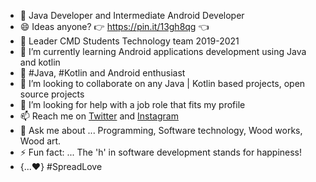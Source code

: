 
- 🔭 Java Developer and Intermediate Android Developer
- 😄 Ideas anyone? 👉 https://pin.it/13gh8qg 👈
- 👯 Leader CMD Students Technology team 2019-2021
- 🌱 I’m currently learning Android applications development using Java and kotlin
- 🌱 #Java, #Kotlin and Android enthusiast
- 👯 I’m looking to collaborate on any Java | Kotlin based projects, open source projects
- 🤔 I’m looking for help with a job role that fits my profile
- 📫 Reach me on [Twitter](https://twitter.com/solidwo07765499?s=09) and [Instagram](https://www.instagram.com/_solid.works)
- 💬 Ask me about ... Programming, Software technology, Wood works, Wood art.
- ⚡ Fun fact: ... The 'h' in software development stands for happiness!
- {...♥️} #SpreadLove

<!--
**solidtm/solidtm** is a ✨ _special_ ✨ repository because its `README.md` (this file) appears on your GitHub profile.

Here are some ideas to get you started:

- 🔭 I’m currently working on understanding Algorithms and Data Structures
- 🌱 I’m currently learning Android Development
- 👯 I’m looking to collaborate on any Java based projects, open source projects
- 🤔 I’m looking for help with ...
- 💬 Ask me about ...
- 📫 How to reach me: ...
- 😄 Pronouns: ...
- ⚡ Fun fact: ...

-->
